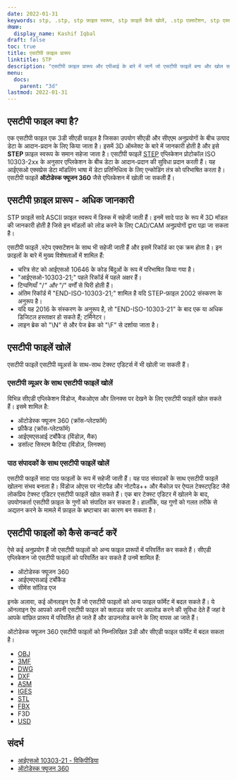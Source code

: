 ```yaml
---
date: 2022-01-31
keywords: stp, .stp, stp फ़ाइल स्वरूप, stp फ़ाइलें कैसे खोलें, .stp एक्सटेंशन, stp एक्सटेंशन
लेखक:
  display_name: Kashif Iqbal
draft: false
toc: true
title: एसटीपी फ़ाइल प्रारूप
linktitle: STP
description: "एसटीपी फ़ाइल प्रारूप और एपीआई के बारे में जानें जो एसटीपी फाइलें बना और खोल सकते हैं।"
menu:
  docs:
    parent: "3d"
lastmod: 2022-01-31
---
```


## एसटीपी फाइल क्या है?

एक एसटीपी फाइल एक 3डी सीएडी फाइल है जिसका उपयोग सीएडी और सीएएम अनुप्रयोगों के बीच उत्पाद डेटा के आदान-प्रदान के लिए किया जाता है। इसमें 3D ऑब्जेक्ट के बारे में जानकारी होती है और इसे **STEP** फ़ाइल स्वरूप के समान सहेजा जाता है। एसटीपी फाइलें [STEP](/hi/3d/step/) एप्लिकेशन प्रोटोकॉल ISO 10303-2xx के अनुसार एप्लिकेशन के बीच डेटा के आदान-प्रदान की सुविधा प्रदान करती हैं। यह आईएसओ एक्सप्रेस डेटा मॉडलिंग भाषा में डेटा प्रतिनिधित्व के लिए एन्कोडिंग तंत्र को परिभाषित करता है। एसटीपी फाइलें **ऑटोडेस्क फ्यूजन 360** जैसे एप्लिकेशन में खोली जा सकती हैं।

## एसटीपी फ़ाइल प्रारूप - अधिक जानकारी

STP फ़ाइलें सादे ASCII फ़ाइल स्वरूप में डिस्क में सहेजी जाती हैं। इनमें सादे पाठ के रूप में 3D मॉडल की जानकारी होती है जिसे इन मॉडलों को लोड करने के लिए CAD/CAM अनुप्रयोगों द्वारा पढ़ा जा सकता है।

एसटीपी फाइलें .स्टेप एक्सटेंशन के साथ भी सहेजी जाती हैं और इसमें रिकॉर्ड का एक क्रम होता है। इन फ़ाइलों के बारे में मुख्य विशेषताओं में शामिल हैं:

* चरित्र सेट को आईएसओ 10646 के कोड बिंदुओं के रूप में परिभाषित किया गया है।
* "आईएसओ-10303-21;" पहले रिकॉर्ड में पहले अक्षर हैं।
* टिप्पणियाँ "/*" और "*/" वर्णों से घिरी होती हैं।
* अंतिम रिकॉर्ड में "END-ISO-10303-21;" शामिल है यदि STEP-फ़ाइल 2002 संस्करण के अनुरूप है।
* यदि यह 2016 के संस्करण के अनुरूप है, तो "END-ISO-10303-21" के बाद एक या अधिक डिजिटल हस्ताक्षर हो सकते हैं; टर्मिनेटर।
* लाइन ब्रेक को "\N\" से और पेज ब्रेक को "\F\" से दर्शाया जाता है।

## एसटीपी फाइलें खोलें

एसटीपी फाइलें एसटीपी व्यूअर्स के साथ-साथ टेक्स्ट एडिटर्स में भी खोली जा सकती हैं।

### एसटीपी व्यूअर के साथ एसटीपी फाइलें खोलें

विभिन्न सीएडी एप्लिकेशन विंडोज, मैकओएस और लिनक्स पर देखने के लिए एसटीपी फाइलें खोल सकते हैं। इसमे शामिल है:

* ऑटोडेस्क फ्यूजन 360 (क्रॉस-प्लेटफॉर्म)
* फ्रीकैड (क्रॉस-प्लेटफॉर्म)
* आईएमएसआई टर्बोकैड (विंडोज़, मैक)
* डसॉल्ट सिस्टम कैटिया (विंडोज़, लिनक्स)

### पाठ संपादकों के साथ एसटीपी फाइलें खोलें

एसटीपी फाइलें सादा पाठ फाइलों के रूप में सहेजी जाती हैं। यह पाठ संपादकों के साथ एसटीपी फाइलें खोलना संभव बनाता है। विंडोज ओएस पर नोटपैड और नोटपैड++ और मैकोज़ पर ऐप्पल टेक्स्टएडिट जैसे लोकप्रिय टेक्स्ट एडिटर एसटीपी फाइलें खोल सकते हैं। एक बार टेक्स्ट एडिटर में खोलने के बाद, उपयोगकर्ता एसटीपी फ़ाइल के गुणों को संपादित कर सकता है। हालाँकि, यह गुणों को गलत तरीके से अद्यतन करने के मामले में फ़ाइल के भ्रष्टाचार का कारण बन सकता है।

## एसटीपी फाइलों को कैसे कन्वर्ट करें

ऐसे कई अनुप्रयोग हैं जो एसटीपी फाइलों को अन्य फाइल प्रारूपों में परिवर्तित कर सकते हैं। सीएडी एप्लिकेशन जो एसटीपी फाइलों को परिवर्तित कर सकते हैं उनमें शामिल हैं:

* ऑटोडेस्क फ्यूजन 360
* आईएमएसआई टर्बोकैड
* सीमेंस सॉलिड एज

इनके अलावा, कई ऑनलाइन ऐप हैं जो एसटीपी फाइलों को अन्य फाइल फॉर्मेट में बदल सकते हैं। ये ऑनलाइन ऐप आपको अपनी एसटीपी फाइल को क्लाउड सर्वर पर अपलोड करने की सुविधा देते हैं जहां वे आपके वांछित प्रारूप में परिवर्तित हो जाते हैं और डाउनलोड करने के लिए वापस आ जाते हैं।

ऑटोडेस्क फ्यूजन 360 एसटीपी फाइलों को निम्नलिखित 3डी और सीएडी फाइल फॉर्मेट में बदल सकता है।

* [OBJ](/hi/3d/obj/)
* [3MF](/hi/3d/3mf/)
* [DWG](/hi/cad/dwg/)
* [DXF](/hi/cad/dxf/)
* [ASM](/hi/cad/asm/)
* [IGES](/hi/cad/iges/)
* [STL](/hi/cad/stl/)
* [FBX](/hi/3d/fbx/)
* F3D
* [USD](/hi/3d/usd/)

## संदर्भ

* [आईएसओ 10303-21 - विकिपीडिया](https://en.wikipedia.org/wiki/ISO_10303-21)
* [ऑटोडेस्क फ्यूजन 360](https://www.autodesk.com/products/fusion-360/overview)

